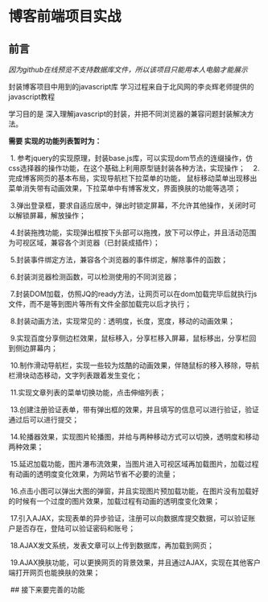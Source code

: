 # 博客前端项目实战
## <a name='preface'>前言</a> ##
*因为github在线预览不支持数据库文件，所以该项目只能用本人电脑才能展示*

封装博客项目中用到的javascript库 学习过程来自于北风网的李炎辉老师提供的javascript教程

学习目的是 深入理解javascript的封装，并把不同浏览器的兼容问题封装解决方法。

 **需要 实现的功能列表暂时为：**
 
  1. 参考jquery的实现原理，封装base.js库，可以实现dom节点的连缀操作，仿css选择器的操作功能，在这个基础上利用原型链封装各种方法，实现操作；
  
  2.完成博客网页的基本布局，实现导航栏下拉菜单的功能， 鼠标移动菜单出现移出菜单消失带有动画效果，下拉菜单中有博客发文，界面换肤的功能等选项；
  
  3.弹出登录框，要求自适应居中，弹出时锁定屏幕，不允许其他操作，关闭时可以解锁屏幕，解放操作；
  
  4.封装拖拽功能，实现弹出框按下头部可以拖拽，放下可以停止，并且活动范围为可视区域，兼容各个浏览器（已封装成插件）；
  
  5.封装事件绑定方法，兼容各个浏览器的事件绑定，解除事件的函数；
  
  6.封装浏览器检测函数，可以检测使用的不同浏览器；
  
  7.封装DOM加载，仿照JQ的ready方法，让网页可以在dom加载完毕后就执行js文件，而不是等到图片等所有文件全部加载完以后才执行；
  
  8.封装动画方法，实现常见的：透明度，长度，宽度，移动的动画效果；
  
  9.实现百度分享侧边栏效果，鼠标移入，分享栏移入屏幕，鼠标移出，分享栏回到侧边屏幕内；
  
  10.制作滑动导航栏，实现一些较为炫酷的动画效果，伴随鼠标的移入移除，导航栏滑块动态移动，文字列表跟着发生变化；
  
  11.实现文章列表的菜单切换功能，点击伸缩列表；
  
  13.创建注册验证表单，带有弹出框的效果，并且填写的信息可以进行验证，验证通过后可以进行提交；
  
  14.轮播器效果，实现图片轮播图，并给与两种移动方式可以切换，透明度和移动两种效果；
  
  15.延迟加载功能，图片瀑布流效果，当图片进入可视区域再加载图片，加载过程有动画的透明度变化效果，为网站节省不必要的流量；
  
  16.点击小图可以弹出大图的弹窗，并且实现图片预加载功能，在图片没有加载好的时候有一个过度的图片效果，加载过程有动画的透明度变化效果；
  
  17.引入AJAX，实现表单的异步验证，注册可以向数据库提交数据，可以验证账户是否存在，登陆可以验证密码和账号；
  
  18.AJAX发文系统，发表文章可以上传到数据库，再加载到网页；
  
  19.AJAX换肤功能，可以更换网页的背景效果，并且通过AJAX，实现在其他客户端打开网页也能换肤的效果；
  
  ## <a name='todoList'>接下来要完善的功能</a>
